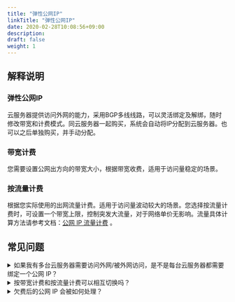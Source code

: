 ```yaml
---
title: "弹性公网IP"
linkTitle: "弹性公网IP"
date: 2020-02-28T10:08:56+09:00
description:
draft: false
weight: 1
---
```


## 解释说明

### 弹性公网IP

云服务器提供访问外网的能力，采用BGP多线线路，可以灵活绑定及解绑，随时修改带宽和计费模式。同云服务器一起购买，系统会自动将IP分配到云服务器。也可以之后单独购买，并手动分配。

### 带宽计费

您需要设置公网出方向的带宽大小，根据带宽收费，适用于访问量稳定的场景。

### 按流量计费

根据您实际使用的出网流量计费。适用于访问量波动较大的场景。您选择按流量计费时，可设置一个带宽上限，控制突发大流量，对于网络单价无影响。流量具体计算方法请参考文档：[公网 IP 流量计费](/network/eip/faq/faq/#id23) 。

## 常见问题
<details>
<summary>如果我有多台云服务器需要访问外网/被外网访问，是不是每台云服务器都需要绑定一个公网 IP？</summary>
不需要。您可以将需要访问外网的云服务器加入到您的某个受管私有网络中， 再将该受管私有网络连接到您创建的VPC下， 然后再给VPC上绑定一个公网 IP。这样， 位于受管私有网络中的所有云服务器都可以连接互联网了，既节省钱，也节约 IP 地址。如果您需要外网访问云服务器，您需要在VPC下配置端口转发策略，配置方法请参考文档：[使用端口转发功能](/network/vpc/faq/methods_of_port_forwarding) （https://docsv3.qingcloud.com/network/vpc/faq/methods_of_port_forwarding/）
</details>


<details>
<summary>按带宽计费和按流量计费可以相互切换吗？</summary>
您可以随时修改计费模式，生效后即将按新的计费模式计费。
</details>

<details>
<summary>欠费后的公网 IP 会被如何处理？</summary>
对于通过青云备案信息验证的公网 IP，我们会在欠费之后为用户保留 10 天， 并发出欠费提醒的邮件；对于不需要备案或备案信息没有通过验证的公网 IP， 一旦欠费就会被系统释放回资源池。
</details>
